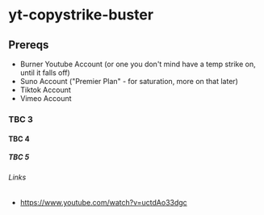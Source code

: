 # yt-copystrike-buster

## Prereqs

- Burner Youtube Account (or one you don't mind have a temp strike on, until it falls off)
- Suno Account ("Premier Plan" - for saturation, more on that later)
- Tiktok Account
- Vimeo Account

### TBC 3

#### TBC 4

##### TBC 5

###### Links

- <https://www.youtube.com/watch?v=uctdAo33dgc>
